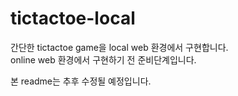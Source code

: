 # tictactoe-local
간단한 tictactoe game을 local web 환경에서 구현합니다.  
online web 환경에서 구현하기 전 준비단계입니다.  

본 readme는 추후 수정될 예정입니다.